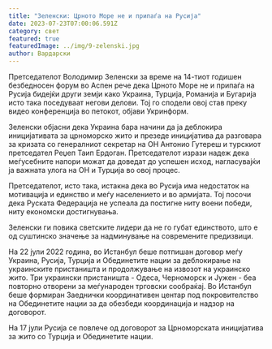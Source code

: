 ```yaml
---
title: "Зеленски: Црното Море не и припаѓа на Русија"
date: 2023-07-23T07:00:06.591Z
category: свет
featured: true
featuredImage: ../img/9-zelenski.jpg
author: Вардарски
---
```

Претседателот Володимир Зеленски за време на 14-тиот годишен безбедносен форум во Аспен рече дека Црното Море не и припаѓа на Русија бидејќи други земји како Украина, Турција, Романија и Бугарија исто така поседуваат негови делови. Тој го сподели овој став преку видео конференција во петокот, објави Укринформ.

Зеленски објасни дека Украина бара начини да ја деблокира иницијативата за црноморско жито и презеде иницијатива да разговара за кризата со генералниот секретар на ОН Антонио Гутереш и турскиот претседател Реџеп Таип Ердоган. Претседателот изрази надеж дека меѓусебните напори можат да доведат до успешен исход, нагласувајќи ја важната улога на ОН и Турција во овој процес.

Претседателот, исто така, истакна дека во Русија има недостаток на мотивација и единство и меѓу населението и во армијата. Тој посочи дека Руската Федерација не успеала да постигне ниту воени победи, ниту економски достигнувања.

Зеленски ги повика светските лидери да не го губат единството, што е од суштинско значење за надминување на современите предизвици.

На 22 јули 2022 година, во Истанбул беше потпишан договор меѓу Украина, Русија, Турција и Обединетите нации за деблокирање на украинските пристаништа и продолжување на извозот на украинско жито. Три украински пристаништа - Одеса, Черноморск и Јужен - беа повторно отворени за меѓународен трговски сообраќај. Во Истанбул беше формиран Заеднички координативен центар под покровителство на Обединетите нации за да обезбеди координација и надзор на договорот.

На 17 јули Русија се повлече од договорот за Црноморската иницијатива за жито со Турција и Обединетите нации.
